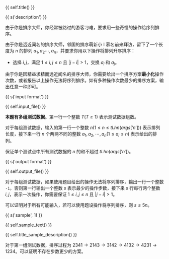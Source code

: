{{ self.title() }}

{{ s('description') }}

由于你是排序大师，你经常被路过的游客刁难，要求用一些奇怪的操作给序列排序。

由于你是远近闻名的排序大师，邻国的排序萌新小 I 慕名前来拜访，留下了一个长度为 $n$ 的排列 $a_1, a_2 \cdots, a_n$，并要求你用以下操作将排列升序排序：

- 选择 $i,j$，满足 $1 \le i, j \le n$ 且 $|j - i| > 1$，交换 $a_i$ 和 $a_j$。

由于你是因精益求精而远近闻名的排序大师，你需要给出一个排序方案**最小化**操作次数，或者报告以上操作无法将序列排序。如有多种操作次数最少的排序方案，输出任意一种即可。

{{ s('input format') }}

{{ self.input_file() }}

**本题有多组测试数据**。第一行一个整数 $T (T \ge 1)$ 表示测试数据组数。

对于每组测试数据，输入的第一行一个整数 $n(1 \le n \le {{tl.hn(args['n'])}})$ 表示排列长度，接下来一行 $n$ 个两两不同的整数 $a_1,a_2,\cdots, a_n (1 \le a_i \le n)$ 表示给出的排列。

保证单个测试点中所有测试数据的 $n$ 的和不超过 ${{tl.hn(args['n'])}}$。

{{ s('output format') }}

{{ self.output_file() }}

对于每组测试数据，如果使用题目给出的操作无法将序列排序，输出一行一个整数 `-1`，否则第一行输出一个整数 $s$ 表示最少的操作步数，接下来 $s$ 行每行两个整数 $i,j$，表示一次操作，你需要保证 $1 \le i, j \le n$ 且 $|j - i| > 1$。

可以证明对于所有可能输入，若可以使用题设操作将序列排序，则 $s \le 5n$。

{{ s('sample', 1) }}

{{ self.sample_text() }}

{{ self.title_sample_description() }}

对于第一组测试数据，排序过程为 $2341 \to 2143 \to 3142 \to 4132 \to 4231 \to 1234$。可以证明不存在步数更少的方案。

